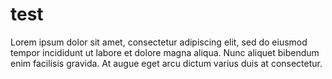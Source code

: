 # test
Lorem ipsum dolor sit amet, consectetur adipiscing elit, sed do eiusmod tempor incididunt ut labore et dolore magna aliqua. Nunc aliquet bibendum enim facilisis gravida. At augue eget arcu dictum varius duis at consectetur.
